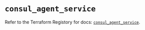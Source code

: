 # `consul_agent_service`

Refer to the Terraform Registory for docs: [`consul_agent_service`](https://registry.terraform.io/providers/hashicorp/consul/2.19.0/docs/resources/agent_service).
